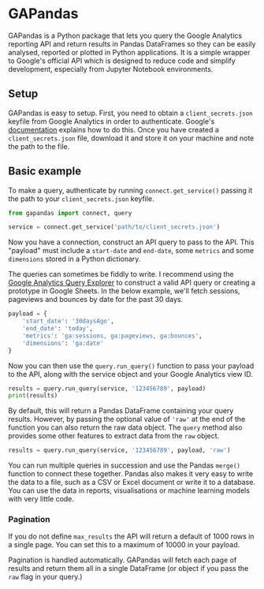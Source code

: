 # GAPandas
GAPandas is a Python package that lets you query the Google Analytics reporting API and return results in Pandas DataFrames so they can be easily analysed, reported or plotted in Python applications. It is a simple wrapper to Google's official API which is designed to reduce code and simplify development, especially from Jupyter Notebook environments.  

## Setup
GAPandas is easy to setup. First, you need to obtain a `client_secrets.json` keyfile from Google Analytics in order to authenticate. Google's [documentation](https://developers.google.com/analytics/devguides/config/mgmt/v3/quickstart/installed-py) explains how to do this. 
Once you have created a `client_secrets.json` file, download it and store it on your machine and note the path to the file.

## Basic example
To make a query, authenticate by running `connect.get_service()` passing it the path to your `client_secrets.json` keyfile. 

```python
from gapandas import connect, query

service = connect.get_service('path/to/client_secrets.json')
```

Now you have a connection, construct an API query to pass to the API. This "payload" must include a `start-date` and `end-date`, some `metrics` and some `dimensions` stored in a Python dictionary. 

The queries can sometimes be fiddly to write. I recommend using the [Google Analytics Query Explorer](https://ga-dev-tools.appspot.com/query-explorer/) to construct a valid API query or creating a prototype in Google Sheets. In the below example, we'll fetch sessions, pageviews and bounces by date for the past 30 days.


```python
payload = {
    'start_date': '30daysAgo',
    'end_date': 'today',
    'metrics': 'ga:sessions, ga:pageviews, ga:bounces',
    'dimensions': 'ga:date'
}
```

Now you can then use the `query.run_query()` function to pass your payload to the API, along with the service object and your Google Analytics view ID.

```python
results = query.run_query(service, '123456789', payload)
print(results)
```  
By default, this will return a Pandas DataFrame containing your query results. However, by passing the optional value of `'raw'` at the end of the function you can also return the raw data object. The `query` method also provides some other features to extract data from the `raw` object. 

```python
results = query.run_query(service, '123456789', payload, 'raw')
``` 

You can run multiple queries in succession and use the Pandas `merge()` function to connect these together. Pandas also makes it very easy to write the data to a file, such as a CSV or Excel document or write it to a database. You can use the data in reports, visualisations or machine learning models with very little code.

### Pagination
If you do not define `max_results` the API will return a default of 1000 rows in a single page. You can set this to a maximum of 10000 in your payload. 

Pagination is handled automatically. GAPandas will fetch each page of results and return them all in a single DataFrame (or object if you pass the `raw` flag in your query.)